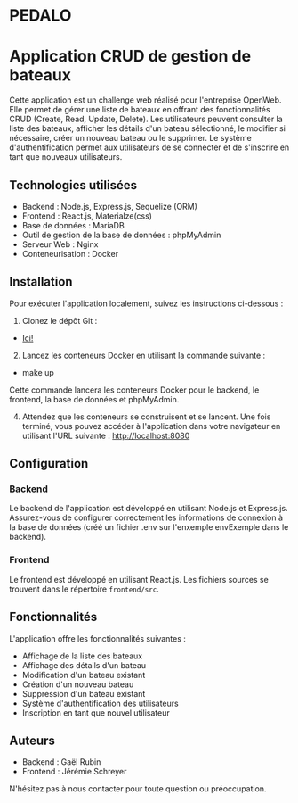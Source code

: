 # PEDALO

# Application CRUD de gestion de bateaux

Cette application est un challenge web réalisé pour l'entreprise OpenWeb. Elle permet de gérer une liste de bateaux en offrant des fonctionnalités CRUD (Create, Read, Update, Delete). Les utilisateurs peuvent consulter la liste des bateaux, afficher les détails d'un bateau sélectionné, le modifier si nécessaire, créer un nouveau bateau ou le supprimer. Le système d'authentification permet aux utilisateurs de se connecter et de s'inscrire en tant que nouveaux utilisateurs.

## Technologies utilisées

- Backend : Node.js, Express.js, Sequelize (ORM)
- Frontend : React.js, Materialze(css)
- Base de données : MariaDB
- Outil de gestion de la base de données : phpMyAdmin
- Serveur Web : Nginx
- Conteneurisation : Docker

## Installation

Pour exécuter l'application localement, suivez les instructions ci-dessous :

1. Clonez le dépôt Git :

- [Ici!](https://github.com/Grubin42/Fullstack-Challenge-OWT)


2. Lancez les conteneurs Docker en utilisant la commande suivante :

- make up


Cette commande lancera les conteneurs Docker pour le backend, le frontend, la base de données et phpMyAdmin.

4. Attendez que les conteneurs se construisent et se lancent. Une fois terminé, vous pouvez accéder à l'application dans votre navigateur en utilisant l'URL suivante : [http://localhost:8080](http://localhost:8080)

## Configuration

### Backend

Le backend de l'application est développé en utilisant Node.js et Express.js. Assurez-vous de configurer correctement les informations de connexion à la base de données (créé un fichier .env sur l'enxemple envExemple dans le backend).

### Frontend

Le frontend est développé en utilisant React.js. Les fichiers sources se trouvent dans le répertoire `frontend/src`.

## Fonctionnalités

L'application offre les fonctionnalités suivantes :

- Affichage de la liste des bateaux
- Affichage des détails d'un bateau
- Modification d'un bateau existant
- Création d'un nouveau bateau
- Suppression d'un bateau existant
- Système d'authentification des utilisateurs
- Inscription en tant que nouvel utilisateur

## Auteurs

- Backend : Gaël Rubin
- Frontend : Jérémie Schreyer

N'hésitez pas à nous contacter pour toute question ou préoccupation.

